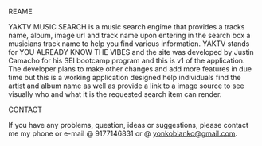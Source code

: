 REAME

YAKTV MUSIC SEARCH is a music search engime that provides a tracks name, album, image url and track name upon entering in the search box a musicians track name to help you find various information. YAKTV stands for YOU ALREADY KNOW THE VIBES and the site was developed by Justin Camacho for his SEI bootcamp program and this is v1 of the application. The developer plans to make other changes and add more features in due time but this is a working application designed help individuals find the artist and album name as well as provide a link to a image source to see visually who and what it is the requested search item can render.

CONTACT

If you have any problems, question, ideas or suggestions, please contact me my phone or e-mail @ 9177146831 or @ yonkoblanko@gmail.com.

